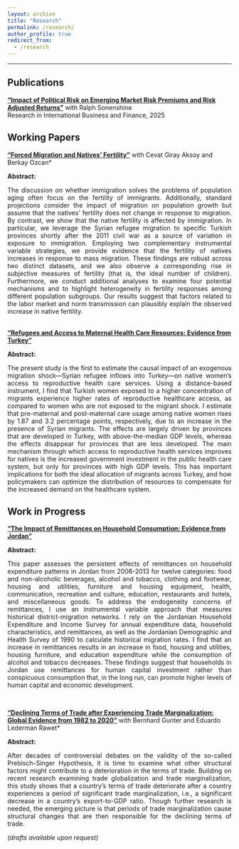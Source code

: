 ```yaml
---
layout: archive
title: "Research"
permalink: /research/
author_profile: true
redirect_from:
  - /research
---
```


<hr>


## Publications
**[“Impact of Political Risk on Emerging Market Risk Premiums and Risk Adjusted Returns”](https://www.sciencedirect.com/science/article/abs/pii/S0275531924003660)** with Ralph Sonenshine <br>
Research in International Business and Finance, 2025


## Working Papers
**<ins>“Forced Migration and Natives’ Fertility”</ins>** with Cevat Giray Aksoy and Berkay Ozcan*

  **Abstract:** <br>
  <div align="justify">
  The discussion on whether immigration solves the problems of population aging often focus on the fertility of immigrants. Additionally, standard projections consider the impact of migration on population growth but assume that the natives’ fertility does not change in response to migration. By contrast, we show that the native fertility is affected by immigration. In particular, we leverage the Syrian refugee migration to specific Turkish provinces shortly after the 2011 civil war as a source of variation in exposure to immigration. Employing two complementary instrumental variable strategies, we provide evidence that the fertility of natives increases in response to mass migration. These findings are robust across two distinct datasets, and we also observe a corresponding rise in subjective measures of fertility (that is, the ideal number of  children). Furthermore, we conduct additional analyses to examine four potential mechanisms and to highlight heterogeneity in fertility responses among different population subgroups. Our results suggest that factors related to the labor market and norm transmission can plausibly explain the observed increase in native fertility. 
  </div>
  <br>

**<ins>“Refugees and Access to Maternal Health Care Resources: Evidence from Turkey”</ins>**

  **Abstract:** <br>
    <div align="justify">

  The present study is the first to estimate the causal impact of an exogenous migration shock—Syrian refugee inflows into Turkey—on native women’s access to reproductive health care services. Using a distance-based instrument, I find that Turkish women exposed to a higher concentration of migrants experience higher rates of reproductive healthcare access, as compared to women who are not exposed to the migrant shock. I estimate that pre-maternal and post-maternal care usage among native women rises by 1.87 and 3.2 percentage points, respectively, due to an increase in the presence of Syrian migrants. The effects are largely driven by provinces that are developed in Turkey, with above-the-median GDP levels, whereas the effects disappear for provinces that are less developed. The main mechanism through which access to reproductive health services improves for natives is the increased government investment in the public health care system, but only for provinces with high GDP levels. This has important implications for both the ideal allocation of migrants across Turkey, and how policymakers can optimize the distribution of resources to compensate for the increased demand on the healthcare system. 
  </div>

## Work in Progress
**<ins>“The Impact of Remittances on Household Consumption: Evidence from Jordan”</ins>**
  
  **Abstract:** <br>
<div align="justify">

  This paper assesses the persistent effects of remittances on household expenditure patterns in Jordan from 2006-2013 for twelve categories: food and non-alcoholic beverages, alcohol and tobacco, clothing and footwear, housing and utilities, furniture and housing equipment, health, communication, recreation and culture, education, restaurants and hotels, and miscellaneous goods. To address the endogeneity concerns of remittances, I use an instrumental variable approach that measures historical district-migration networks. I rely on the Jordanian Household Expenditure and Income Survey for annual expenditure data, household characteristics, and remittances, as well as the Jordanian Demographic and Health Survey of 1990 to calculate historical migration rates. I find that an increase in remittances results in an increase in food, housing and utilities, housing furniture, and education expenditure while the consumption of alcohol and tobacco decreases. These findings suggest that households in Jordan use remittances for human capital investment rather than conspicuous consumption that, in the long run, can promote higher levels of human capital and economic development. 
</div>
<br>

**<ins>“Declining Terms of Trade after Experiencing Trade Marginalization: Global Evidence from 1982 to 2020”</ins>** with Bernhard Gunter and Eduardo Lederman Rawet*
  
  **Abstract:** <br>
    <div align="justify">

  After decades of controversial debates on the validity of the so-called Prebisch-Singer Hypothesis, it is time to examine what other structural factors might contribute to a deterioration in the terms of trade. Building on recent research examining trade globalization and trade marginalization, this study shows that a country’s terms of trade deteriorate after a country experiences a period of significant trade marginalization, i.e., a significant decrease in a country’s export-to-GDP ratio. Though further research is needed, the emerging picture is that periods of trade marginalization cause structural changes that are then responsible for the declining terms of trade.
  </div>

 *(drafts available upon request)*


